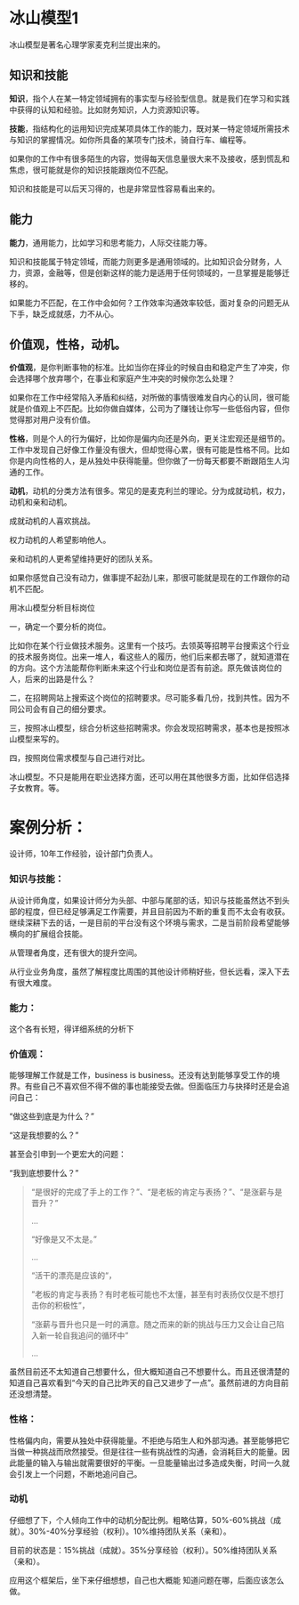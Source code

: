 # 冰山模型1

冰山模型是著名心理学家麦克利兰提出来的。



## 知识和技能

**知识**，指个人在某一特定领域拥有的事实型与经验型信息。就是我们在学习和实践中获得的认知和经验。比如财务知识，人力资源知识等。

**技能**，指结构化的运用知识完成某项具体工作的能力，既对某一特定领域所需技术与知识的掌握情况。如你所具备的某项专门技术，骑自行车、编程等。

如果你的工作中有很多陌生的内容，觉得每天信息量很大来不及接收，感到慌乱和焦虑，很可能就是你的知识技能跟岗位不匹配。

知识和技能是可以后天习得的，也是非常显性容易看出来的。



## 能力

**能力**，通用能力，比如学习和思考能力，人际交往能力等。

知识和技能属于特定领域，而能力则更多是通用领域的。比如知识会分财务，人力，资源，金融等，但是创新这样的能力是适用于任何领域的，一旦掌握是能够迁移的。

如果能力不匹配，在工作中会如何？工作效率沟通效率较低，面对复杂的问题无从下手，缺乏成就感，力不从心。



## 价值观，性格，动机。

**价值观**，是你判断事物的标准。比如当你在择业的时候自由和稳定产生了冲突，你会选择哪个放弃哪个，在事业和家庭产生冲突的时候你怎么处理？

如果你在工作中经常陷入矛盾和纠结，对所做的事情很难发自内心的认同，很可能就是价值观上不匹配。比如你做自媒体，公司为了赚钱让你写一些低俗内容，但你觉得那对用户没有价值。

**性格**，则是个人的行为偏好，比如你是偏内向还是外向，更关注宏观还是细节的。工作中发现自己好像工作量没有很大，但却觉得心累，很有可能是性格不同。比如你是内向性格的人，是从独处中获得能量。但你做了一份每天都要不断跟陌生人沟通的工作。

**动机**，动机的分类方法有很多。常见的是麦克利兰的理论。分为成就动机，权力，动机和亲和动机。

成就动机的人喜欢挑战。

权力动机的人希望影响他人。

亲和动机的人更希望维持更好的团队关系。

如果你感觉自己没有动力，做事提不起劲儿来，那很可能就是现在的工作跟你的动机不匹配。



用冰山模型分析目标岗位

一，确定一个要分析的岗位。

比如你在某个行业做技术服务。这里有一个技巧。去领英等招聘平台搜索这个行业的技术服务岗位。出来一堆人，看这些人的履历，他们后来都去哪了，就知道潜在的方向。这个方法能帮你判断未来这个行业和岗位是否有前途。原先做该岗位的人，后来的出路是什么？

二，在招聘网站上搜索这个岗位的招聘要求。尽可能多看几份，找到共性。因为不同公司会有自己的细分要求。

三，按照冰山模型，综合分析这些招聘需求。你会发现招聘需求，基本也是按照冰山模型来写的。

四，按照岗位需求模型与自己进行对比。

冰山模型。不只是能用在职业选择方面，还可以用在其他很多方面，比如伴侣选择子女教育。等。





# 案例分析：

设计师，10年工作经验，设计部门负责人。



### 知识与技能：

从设计师角度，如果设计师分为头部、中部与尾部的话，知识与技能虽然达不到头部的程度，但已经足够满足工作需要，并且目前因为不断的重复而不太会有收获。继续深耕下去的话，一是目前的平台没有这个环境与需求，二是当前阶段希望能够横向的扩展组合技能。

从管理者角度，还有很大的提升空间。

从行业业务角度，虽然了解程度比周围的其他设计师稍好些，但长远看，深入下去有很大难度。



### 能力：

这个各有长短，得详细系统的分析下



### 价值观：

能够理解工作就是工作，business is business。还没有达到能够享受工作的境界。有些自己不喜欢但不得不做的事也能接受去做。但面临压力与抉择时还是会追问自己：

“做这些到底是为什么？”

“这是我想要的么？”

甚至会引申到一个更宏大的问题：

“我到底想要什么？”

> “是很好的完成了手上的工作？”、“是老板的肯定与表扬？”、“是涨薪与是晋升？”
>
> ...
>
> “好像是又不太是。”
>
> ...
>
> “活干的漂亮是应该的“，
>
> ”老板的肯定与表扬？有时老板可能也不太懂，甚至有时表扬仅仅是不想打击你的积极性”，
>
> “涨薪与晋升也只是一时的满意。随之而来的新的挑战与压力又会让自己陷入新一轮自我追问的循环中”
>
> ...

虽然目前还不太知道自己想要什么，但大概知道自己不想要什么。而且还很清楚的知道自己喜欢看到“今天的自己比昨天的自己又进步了一点”。虽然前进的方向目前还没想清楚。







### 性格：

性格偏内向，需要从独处中获得能量。不拒绝与陌生人和外部沟通。甚至能够把它当做一种挑战而欣然接受。但是往往一些有挑战性的沟通，会消耗巨大的能量。因此能量的输入与输出就需要很好的平衡。一旦能量输出过多造成失衡，时间一久就会引发上一个问题，不断地追问自己。





### 动机

仔细想了下，个人倾向工作中的动机分配比例。粗略估算，50%-60%挑战（成就）。30%-40%分享经验（权利）。10%维持团队关系（亲和）。

目前的状态是：15%挑战（成就）。35%分享经验（权利）。50%维持团队关系（亲和）。



应用这个框架后，坐下来仔细想想，自己也大概能 知道问题在哪，后面应该怎么做。